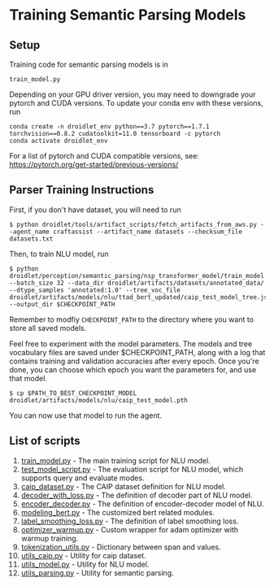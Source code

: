 # Training Semantic Parsing Models

## Setup

Training code for semantic parsing models is in
```
train_model.py
```

Depending on your GPU driver version, you may need to downgrade your pytorch and CUDA versions. To update your conda env with these versions, run
```
conda create -n droidlet_env python==3.7 pytorch==1.7.1 torchvision==0.8.2 cudatoolkit=11.0 tensorboard -c pytorch
conda activate droidlet_env
```

For a list of pytorch and CUDA compatible versions, see:
https://pytorch.org/get-started/previous-versions/

## Parser Training Instructions

First, if you don't have dataset, you will need to run
```
$ python droidlet/tools/artifact_scripts/fetch_artifacts_from_aws.py --agent_name craftassist --artifact_name datasets --checksum_file datasets.txt
```

Then, to train NLU model, run
```
$ python droidlet/perception/semantic_parsing/nsp_transformer_model/train_model.py --batch_size 32 --data_dir droidlet/artifacts/datasets/annotated_data/ --dtype_samples 'annotated:1.0' --tree_voc_file droidlet/artifacts/models/nlu/ttad_bert_updated/caip_test_model_tree.json --output_dir $CHECKPOINT_PATH
```
Remember to modfiy ```CHECKPOINT_PATH``` to the directory where you want to store all saved models.

Feel free to experiment with the model parameters. The models and tree vocabulary files are saved under $CHECKPOINT_PATH, along with a log that contains training and validation accuracies after every epoch. Once you're done, you can choose which epoch you want the parameters for, and use that model.
```
$ cp $PATH_TO_BEST_CHECKPOINT_MODEL droidlet/artifacts/models/nlu/caip_test_model.pth
```

You can now use that model to run the agent.

## List of scripts
1. [train_model.py](./train_model.py) - The main training script for NLU model.
2. [test_model_script.py](./test_model_script.py) - The evaluation script for NLU model, which supports query and evaluate modes.
3. [caip_dataset.py](./caip_dataset.py) - The CAIP dataset definition for NLU model.
4. [decoder_with_loss.py](./decoder_with_loss.py) - The definition of decoder part of NLU model.
5. [encoder_decoder.py](./encoder_decoder.py) - The definition of encoder-decoder model of NLU.
6. [modeling_bert.py](./modeling_bert.py) - The customized bert related modules.
7. [label_smoothing_loss.py](./label_smoothing_loss.py) - The definition of label smoothing loss.
8. [optimizer_warmup.py](./optimizer_warmup.py) - Custom wrapper for adam optimizer with warmup training.
9. [tokenization_utils.py](./tokenization_utils.py) - Dictionary between span and values.
10. [utils_caip.py](./utils_caip.py) - Utility for caip dataset.
11. [utils_model.py](./utils_model.py) - Utility for NLU model.
12. [utils_parsing.py](./utils_parsing.py) - Utility for semantic parsing. 
